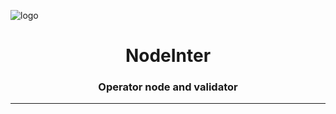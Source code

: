 ![logo]([https://github.com/PrastianHD/NodeInter/blob/main/NodeInter.png](https://github.com/PrastianHD/NodeInter/blob/main/%5BAsset%5D/NodeInter.png))


<h1 align="center">NodeInter</h1>
<h3 align="center">Operator node and validator</h3>
<hr/>

